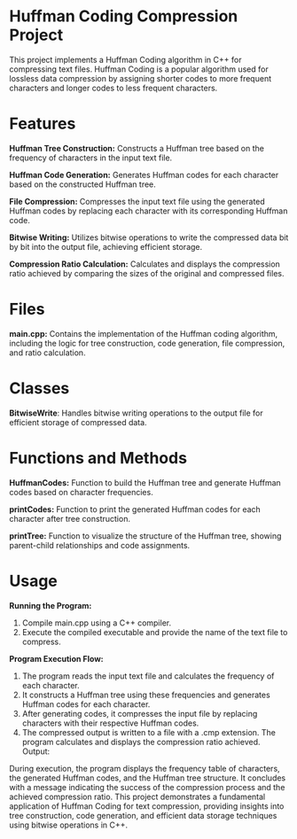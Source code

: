 # Huffman Coding Compression Project

This project implements a Huffman Coding algorithm in C++ for compressing text files. Huffman Coding is a popular algorithm used for lossless data compression by assigning shorter codes to more frequent characters and longer codes to less frequent characters.

# Features

**Huffman Tree Construction:** Constructs a Huffman tree based on the frequency of characters in the input text file.

**Huffman Code Generation:** Generates Huffman codes for each character based on the constructed Huffman tree.

**File Compression:** Compresses the input text file using the generated Huffman codes by replacing each character with its corresponding Huffman code.

**Bitwise Writing:** Utilizes bitwise operations to write the compressed data bit by bit into the output file, achieving efficient storage.

**Compression Ratio Calculation:** Calculates and displays the compression ratio achieved by comparing the sizes of the original and compressed files.

# Files

**main.cpp:** Contains the implementation of the Huffman coding algorithm, including the logic for tree construction, code generation, file compression, and ratio calculation.

# Classes

**BitwiseWrite**: Handles bitwise writing operations to the output file for efficient storage of compressed data.

# Functions and Methods

**HuffmanCodes:** Function to build the Huffman tree and generate Huffman codes based on character frequencies.

**printCodes:** Function to print the generated Huffman codes for each character after tree construction.

**printTree:** Function to visualize the structure of the Huffman tree, showing parent-child relationships and code assignments.

# Usage

**Running the Program:**

1) Compile main.cpp using a C++ compiler.
2) Execute the compiled executable and provide the name of the text file to compress.

**Program Execution Flow:**

1) The program reads the input text file and calculates the frequency of each character.
2) It constructs a Huffman tree using these frequencies and generates Huffman codes for each character.
3) After generating codes, it compresses the input file by replacing characters with their respective Huffman codes.
4) The compressed output is written to a file with a .cmp extension.
The program calculates and displays the compression ratio achieved.
Output:

During execution, the program displays the frequency table of characters, the generated Huffman codes, and the Huffman tree structure.
It concludes with a message indicating the success of the compression process and the achieved compression ratio.
This project demonstrates a fundamental application of Huffman Coding for text compression, providing insights into tree construction, code generation, and efficient data storage techniques using bitwise operations in C++.
